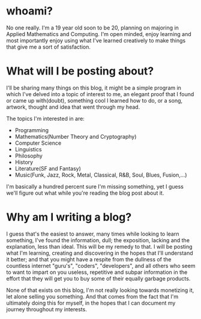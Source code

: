 # **whoami?**

No one really. I'm a 19 year old soon to be 20, planning on majoring in Applied Mathematics and Computing. I'm open minded, enjoy learning and most importantly enjoy using what I've learned creatively to make things that give me a sort of satisfaction.

# **What will I be posting about?**

I'll be sharing many things on this blog, it might be a simple program in which I've delved into a topic of interest to me, an elegant proof that I found or came up with(doubt), something cool I learned how to do, or a song, artwork, thought and idea that went through my head.

The topics I'm interested in are: 

- Programming
- Mathematics(Number Theory and Cryptography) 
- Computer Science 
- Linguistics 
- Philosophy 
- History
- Literature(SF and Fantasy)
- Music(Funk, Jazz, Rock, Metal, Classical, R&B, Soul, Blues, Fusion,...)

I'm basically a hundred percent sure I'm missing something, yet I guess we'll figure out what while you're reading the blog post about it.

# **Why am I writing a blog?**

I guess that's the easiest to answer, many times while looking to learn something, I've found the information, dull; the exposition, lacking and the explanation, less than ideal. This will be my remedy to that. I will be posting what I'm learning, creating and discovering in the hopes that I'll understand it better; and that you might have a respite from the dullness of the countless internet "guru's", "coders", "developers", and all others who seem to want to impart on you useless, repetitive and subpar information in the effort that they will get you to buy some of their equally garbage products. 

None of that exists on this blog, I'm not really looking towards monetizing it, let alone selling you something. And that comes from the fact that I'm ultimately doing this for myself, in the hopes that I can document my journey throughout my interests.
